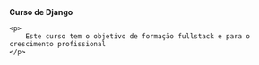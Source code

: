 <!DOCTYPE html>
<html lang="en">
<head>
    <meta charset="UTF-8">
    <meta http-equiv="X-UA-Compatible" content="IE=edge">
    <meta name="viewport" content="width=device-width, initial-scale=1.0">
</head>
<body>
    <b>Curso de Django</b>

    <p>
        Este curso tem o objetivo de formação fullstack e para o crescimento profissional
    </p>
</body>
</html>